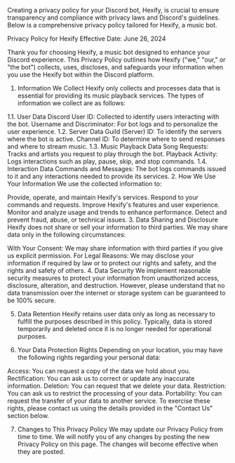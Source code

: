 
Creating a privacy policy for your Discord bot, Hexify, is crucial to ensure transparency and compliance with privacy laws and Discord's guidelines. Below is a comprehensive privacy policy tailored for Hexify, a music bot.

Privacy Policy for Hexify
Effective Date: June 26, 2024

Thank you for choosing Hexify, a music bot designed to enhance your Discord experience. This Privacy Policy outlines how Hexify ("we," "our," or "the bot") collects, uses, discloses, and safeguards your information when you use the Hexify bot within the Discord platform.

1. Information We Collect
Hexify only collects and processes data that is essential for providing its music playback services. The types of information we collect are as follows:

1.1. User Data
Discord User ID: Collected to identify users interacting with the bot.
Username and Discriminator: For bot logs and to personalize the user experience.
1.2. Server Data
Guild (Server) ID: To identify the servers where the bot is active.
Channel ID: To determine where to send responses and where to stream music.
1.3. Music Playback Data
Song Requests: Tracks and artists you request to play through the bot.
Playback Activity: Logs interactions such as play, pause, skip, and stop commands.
1.4. Interaction Data
Commands and Messages: The bot logs commands issued to it and any interactions needed to provide its services.
2. How We Use Your Information
We use the collected information to:

Provide, operate, and maintain Hexify's services.
Respond to your commands and requests.
Improve Hexify's features and user experience.
Monitor and analyze usage and trends to enhance performance.
Detect and prevent fraud, abuse, or technical issues.
3. Data Sharing and Disclosure
Hexify does not share or sell your information to third parties. We may share data only in the following circumstances:

With Your Consent: We may share information with third parties if you give us explicit permission.
For Legal Reasons: We may disclose your information if required by law or to protect our rights and safety, and the rights and safety of others.
4. Data Security
We implement reasonable security measures to protect your information from unauthorized access, disclosure, alteration, and destruction. However, please understand that no data transmission over the internet or storage system can be guaranteed to be 100% secure.

5. Data Retention
Hexify retains user data only as long as necessary to fulfill the purposes described in this policy. Typically, data is stored temporarily and deleted once it is no longer needed for operational purposes.

6. Your Data Protection Rights
Depending on your location, you may have the following rights regarding your personal data:

Access: You can request a copy of the data we hold about you.
Rectification: You can ask us to correct or update any inaccurate information.
Deletion: You can request that we delete your data.
Restriction: You can ask us to restrict the processing of your data.
Portability: You can request the transfer of your data to another service.
To exercise these rights, please contact us using the details provided in the "Contact Us" section below.

7. Changes to This Privacy Policy
We may update our Privacy Policy from time to time. We will notify you of any changes by posting the new Privacy Policy on this page. The changes will become effective when they are posted.
